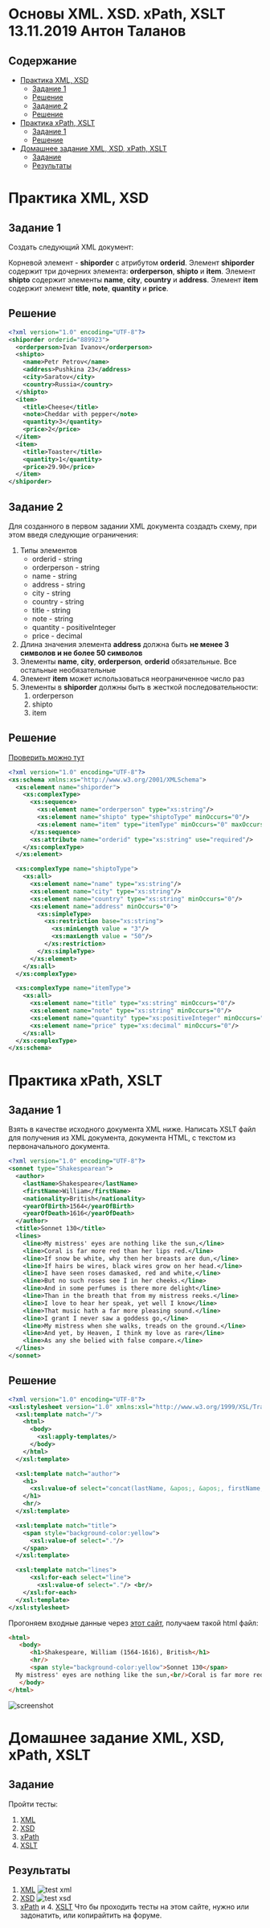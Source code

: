 # Основы XML. XSD. xPath, XSLT 13.11.2019 Антон Таланов

## Содержание

- [Практика XML, XSD](#практика-xml-xsd)
	- [Задание 1](#задание-1)
	- [Решение](#решение)
	- [Задание 2](#задание-2)
	- [Решение](#решение-1)
- [Практика xPath, XSLT](#практика-xpath-xslt)
	- [Задание 1](#задание-1-1)
	- [Решение](#решение-2)
- [Домашнее задание XML, XSD, xPath, XSLT](#домашнее-задание-xml-xsd-xpath-xslt)
	- [Задание](#задание)
	- [Результаты](#результаты)

# Практика XML, XSD

## Задание 1

Создать следующий XML документ:

Корневой элемент - **shiporder** с атрибутом **orderid**. Элемент **shiporder** содержит три дочерних элемента: **orderperson**, **shipto** и **item**. Элемент **shipto** содержит элементы **name**, **city**, **country** и **address**. Элемент **item** содержит элемент **title**, **note**, **quantity** и **price**.

## Решение

```xml
<?xml version="1.0" encoding="UTF-8"?>
<shiporder orderid="889923">
  <orderperson>Ivan Ivanov</orderperson>
  <shipto>
    <name>Petr Petrov</name>
    <address>Pushkina 23</address>
    <city>Saratov</city>
    <country>Russia</country>
  </shipto>
  <item>
    <title>Cheese</title>
    <note>Cheddar with pepper</note>
    <quantity>3</quantity>
    <price>2</price>
  </item>
  <item>
    <title>Toaster</title>
    <quantity>1</quantity>
    <price>29.90</price>
  </item>
</shiporder>
```

## Задание 2

Для созданного в первом задании XML документа создадть схему, при этом введя следующие ограничения:
1. Типы элементов
	* orderid - string
	* orderperson - string 
	* name - string
	* address - string
	* city - string
	* country - string
	* title - string
	* note - string
	* quantity - positiveInteger
	* price - decimal
2. Длина значения элемента **address** должна быть **не менее 3 символов и не более 50 символов**
3. Элементы **name**, **city**, **orderperson**, **orderid** обязательные. Все остальные необязательные
4. Элемент **item** может использоваться неограниченное число раз
5. Элементы в **shiporder** должны быть в жесткой последовательности:
    1. orderperson
    2. shipto
    3. item


## Решение

[Проверить можно тут](https://www.liquid-technologies.com/online-xsd-validator)

```xml
<?xml version="1.0" encoding="UTF-8"?>
<xs:schema xmlns:xs="http://www.w3.org/2001/XMLSchema">
  <xs:element name="shiporder">
    <xs:complexType>
      <xs:sequence>
        <xs:element name="orderperson" type="xs:string"/>
        <xs:element name="shipto" type="shiptoType" minOccurs="0"/>
        <xs:element name="item" type="itemType" minOccurs="0" maxOccurs="unbounded"/>
      </xs:sequence>
      <xs:attribute name="orderid" type="xs:string" use="required"/>
    </xs:complexType>
  </xs:element>

  <xs:complexType name="shiptoType">
    <xs:all>
      <xs:element name="name" type="xs:string"/>
      <xs:element name="city" type="xs:string"/>
      <xs:element name="country" type="xs:string" minOccurs="0"/>
      <xs:element name="address" minOccurs="0">
        <xs:simpleType>
          <xs:restriction base="xs:string">
            <xs:minLength value = "3"/>
            <xs:maxLength value = "50"/>
          </xs:restriction>
        </xs:simpleType>
      </xs:element>
    </xs:all>
  </xs:complexType>

  <xs:complexType name="itemType">
    <xs:all>
      <xs:element name="title" type="xs:string" minOccurs="0"/>
      <xs:element name="note" type="xs:string" minOccurs="0"/>
      <xs:element name="quantity" type="xs:positiveInteger" minOccurs="0"/>
      <xs:element name="price" type="xs:decimal" minOccurs="0"/>
    </xs:all>
  </xs:complexType>
</xs:schema>
```

# Практика xPath, XSLT

## Задание 1

Взять в качестве исходного документа XML ниже. Написать XSLT файл для получения из XML документа, документа HTML, с текстом из первоначального документа.

```xml
<?xml version="1.0" encoding="UTF-8"?>
<sonnet type="Shakespearean">
  <author>
    <lastName>Shakespeare</lastName>
    <firstName>William</firstName>
    <nationality>British</nationality>
    <yearOfBirth>1564</yearOfBirth>
    <yearOfDeath>1616</yearOfDeath>
  </author>
  <title>Sonnet 130</title>
  <lines>
    <line>My mistress' eyes are nothing like the sun,</line>
    <line>Coral is far more red than her lips red.</line>
    <line>If snow be white, why then her breasts are dun,</line>
    <line>If hairs be wires, black wires grow on her head.</line>
    <line>I have seen roses damasked, red and white,</line>
    <line>But no such roses see I in her cheeks.</line>
    <line>And in some perfumes is there more delight</line>
    <line>Than in the breath that from my mistress reeks.</line>
    <line>I love to hear her speak, yet well I know</line>
    <line>That music hath a far more pleasing sound.</line>
    <line>I grant I never saw a goddess go,</line>
    <line>My mistress when she walks, treads on the ground.</line>
    <line>And yet, by Heaven, I think my love as rare</line>
    <line>As any she belied with false compare.</line>
  </lines>
</sonnet>
```

## Решение

```xml
<?xml version="1.0" encoding="UTF-8"?>
<xsl:stylesheet version="1.0" xmlns:xsl="http://www.w3.org/1999/XSL/Transform">
  <xsl:template match="/">
    <html>
      <body>
        <xsl:apply-templates/>
      </body>
    </html>
  </xsl:template>

  <xsl:template match="author">
    <h1>
      <xsl:value-of select="concat(lastName, &apos;, &apos;, firstName, &apos; (&apos;, yearOfBirth, &apos;-&apos;,yearOfDeath, &apos;), &apos;, nationality)"/>
    </h1>
    <hr/>
  </xsl:template>

  <xsl:template match="title">
    <span style="background-color:yellow">
      <xsl:value-of select="."/>
    </span>
  </xsl:template>

  <xsl:template match="lines">
      <xsl:for-each select="line">
        <xsl:value-of select="."/> <br/>
    </xsl:for-each>
  </xsl:template>
</xsl:stylesheet>
```

Прогоняем входные данные через [этот сайт](https://www.liquid-technologies.com/online-xsd-validator), получаем такой html файл:

```html
<html>
   <body>
      <h1>Shakespeare, William (1564-1616), British</h1>
      <hr/>
      <span style="background-color:yellow">Sonnet 130</span>
  My mistress' eyes are nothing like the sun,<br/>Coral is far more red than her lips red.<br/>If snow be white, why then her breasts are dun,<br/>If hairs be wires, black wires grow on her head.<br/>I have seen roses damasked, red and white,<br/>But no such roses see I in her cheeks.<br/>And in some perfumes is there more delight<br/>Than in the breath that from my mistress reeks.<br/>I love to hear her speak, yet well I know<br/>That music hath a far more pleasing sound.<br/>I grant I never saw a goddess go,<br/>My mistress when she walks, treads on the ground.<br/>And yet, by Heaven, I think my love as rare<br/>As any she belied with false compare.<br/>
   </body>
</html>
```

![screenshot](screenshot.jpg)

# Домашнее задание XML, XSD, xPath, XSLT

## Задание

Пройти тесты:
1. [XML](https://www.w3schools.com/quiztest/quiztest.asp?qtest=XML)
2. [XSD](http://www.academictutorials.com/quiz.asp?id=25)
3. [xPath](http://www.quizful.net/test/xpath_basics)
4. [XSLT](http://www.quizful.net/test/xsl_xslt)

## Результаты

1. [XML](https://www.w3schools.com/quiztest/quiztest.asp?qtest=XML)
	![test xml](testxml.jpg)
2. [XSD](http://www.academictutorials.com/quiz.asp?id=25)
	![test xsd](testxsd.jpg)
3. [xPath](http://www.quizful.net/test/xpath_basics) и 4. [XSLT](http://www.quizful.net/test/xsl_xslt)
	Что бы проходить тесты на этом сайте, нужно или задонатить, или копирайтить на форуме. 

